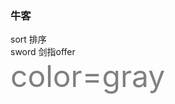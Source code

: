  ###  牛客
sort               排序 <br>
sword              剑指offer  <br>
 <font color=gray size=72>color=gray</font>

